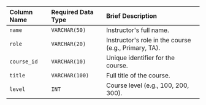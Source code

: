 | Column Name   | Required Data Type | Brief Description                                 |
| :------------ | :----------------- | :------------------------------------------------ |
| `name`        | `VARCHAR(50)`      | Instructor's full name.                           |
| `role`        | `VARCHAR(20)`      | Instructor's role in the course (e.g., Primary, TA). |
| `course_id`   | `VARCHAR(10)`      | Unique identifier for the course.                 |
| `title`       | `VARCHAR(100)`     | Full title of the course.                         |
| `level`       | `INT`              | Course level (e.g., 100, 200, 300).               |

